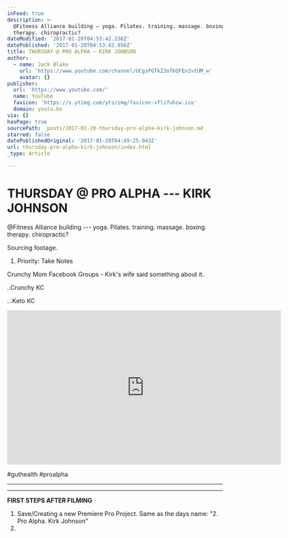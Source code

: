 ```yaml
---
inFeed: true
description: >-
  @Fitness Alliance building — yoga. Pilates. training. massage. boxing.
  therapy. chiropractic?
dateModified: '2017-01-20T04:53:42.336Z'
datePublished: '2017-01-20T04:53:42.856Z'
title: THURSDAY @ PRO ALPHA — KIRK JOHNSON
author:
  - name: Jack Blake
    url: 'https://www.youtube.com/channel/UCgsPGTkZJoT6QFEn2vtUM_w'
    avatar: {}
publisher:
  url: 'https://www.youtube.com/'
  name: YouTube
  favicon: 'https://s.ytimg.com/yts/img/favicon-vflz7uhzw.ico'
  domain: youtu.be
via: {}
hasPage: true
sourcePath: _posts/2017-01-20-thursday-pro-alpha-kirk-johnson.md
starred: false
datePublishedOriginal: '2017-01-20T04:49:25.043Z'
url: thursday-pro-alpha-kirk-johnson/index.html
_type: Article

---
```

# THURSDAY @ PRO ALPHA --- KIRK JOHNSON

@Fitness Alliance building --- yoga. Pilates. training. massage. boxing. therapy. chiropractic?

Sourcing footage.

1. Priority: Take Notes

Crunchy Mom Facebook Groups - Kirk's wife said something about it.

..Crunchy KC

...Keto KC

<iframe src="https://cdn.embedly.com/widgets/media.html?src=https%3A%2F%2Fwww.youtube.com%2Fembed%2FjLk0fD9xJMs%3Ffeature%3Doembed&amp;url=http%3A%2F%2Fwww.youtube.com%2Fwatch%3Fv%3DjLk0fD9xJMs&amp;image=https%3A%2F%2Fi.ytimg.com%2Fvi%2FjLk0fD9xJMs%2Fhqdefault.jpg&amp;key=b7d04c9b404c499eba89ee7072e1c4f7&amp;type=text%2Fhtml&amp;schema=youtube" width="640" height="360" scrolling="no" frameborder="0" allowfullscreen="" style=""></iframe>

\#guthealth \#proalpha

---

---

**FIRST STEPS AFTER FILMING**

1. Save/Creating a new Premiere Pro Project. Same as the days name: "2\. Pro Alpha. Kirk Johnson"
2.